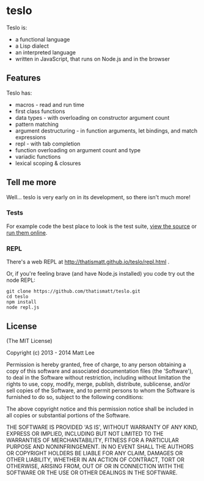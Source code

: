 # teslo

Teslo is:
 * a functional language
 * a Lisp dialect
 * an interpreted language
 * written in JavaScript, that runs on Node.js and in the browser

## Features

Teslo has:
 * macros - read and run time
 * first class functions
 * data types - with overloading on constructor argument count
 * pattern matching
 * argument destructuring - in function arguments, let bindings, and match expressions
 * repl - with tab completion
 * function overloading on argument count and type
 * variadic functions
 * lexical scoping & closures

## Tell me more

Well... teslo is very early on in its development, so there isn't much more!

### Tests

For example code the best place to look is the test suite, [view the source](https://github.com/thatismatt/teslo/blob/gh-pages/test/teslo.evaluate.tests.js) or [run them online](http://thatismatt.github.io/teslo/tests.html).

### REPL

There's a web REPL at http://thatismatt.github.io/teslo/repl.html .

Or, if you're feeling brave (and have Node.js installed) you code try out the node REPL:

    git clone https://github.com/thatismatt/teslo.git
    cd teslo
    npm install
    node repl.js

## License

(The MIT License)

Copyright (c) 2013 - 2014 Matt Lee

Permission is hereby granted, free of charge, to any person obtaining
a copy of this software and associated documentation files (the
'Software'), to deal in the Software without restriction, including
without limitation the rights to use, copy, modify, merge, publish,
distribute, sublicense, and/or sell copies of the Software, and to
permit persons to whom the Software is furnished to do so, subject to
the following conditions:

The above copyright notice and this permission notice shall be
included in all copies or substantial portions of the Software.

THE SOFTWARE IS PROVIDED 'AS IS', WITHOUT WARRANTY OF ANY KIND,
EXPRESS OR IMPLIED, INCLUDING BUT NOT LIMITED TO THE WARRANTIES OF
MERCHANTABILITY, FITNESS FOR A PARTICULAR PURPOSE AND NONINFRINGEMENT.
IN NO EVENT SHALL THE AUTHORS OR COPYRIGHT HOLDERS BE LIABLE FOR ANY
CLAIM, DAMAGES OR OTHER LIABILITY, WHETHER IN AN ACTION OF CONTRACT,
TORT OR OTHERWISE, ARISING FROM, OUT OF OR IN CONNECTION WITH THE
SOFTWARE OR THE USE OR OTHER DEALINGS IN THE SOFTWARE.

